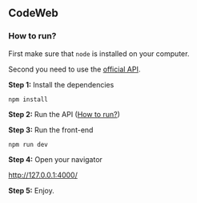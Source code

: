 ## CodeWeb

### How to run?

First make sure that `node` is installed on your computer.

Second you need to use the [official API]("https://github.com/lucasca2/codeweb-backend").

**Step 1:** Install the dependencies

```
npm install
```

**Step 2:** Run the API ([How to run?]("https://github.com/lucasca2/codeweb-backend"))

**Step 3:** Run the front-end

```
npm run dev
```

**Step 4:** Open your navigator

http://127.0.0.1:4000/

**Step 5:** Enjoy.
